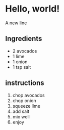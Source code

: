 # Hello, world!

A new line

## Ingredients 

* 2 avocados
* 1 lime
* 1 onion
* 1 tsp salt 

## instructions

1. chop avocados
2. chop onion
3. squeeze lime
4. add salt
5. mix well
5. enjoy 
